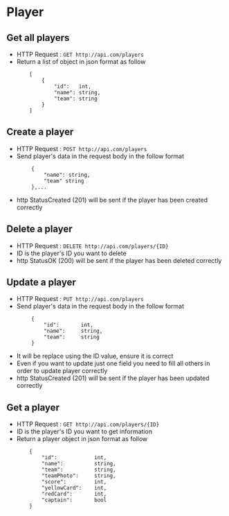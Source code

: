 # Player


## Get all players
* HTTP Request : ```GET http://api.com/players```
* Return a list of object in json format as follow
    ``` 
        [
            {
                "id":   int,    
                "name": string, 
                "team": string
            }
        ]
    ```

## Create a player
* HTTP Request : ```POST http://api.com/players```
* Send player's data in the request body in the follow format 
``` 
        {  
            "name": string, 
            "team" string
        },...
```
* http StatusCreated (201) will be sent if the player has been created correctly
    
## Delete a player
* HTTP Request : ```DELETE http://api.com/players/{ID}```
* ID is the player's ID you want to delete
* http StatusOK (200) will be sent if the player has been deleted correctly

## Update a player
* HTTP Request : ```PUT http://api.com/players```
* Send player's data in the request body in the follow format
``` 
        {  
            "id":       int,
            "name":     string, 
            "team":     string
        }
```
* It will be replace using the ID value, ensure it is correct
* Even if you want to update just one field you need to fill all others in order to update player correctly
* http StatusCreated (201) will be sent if the player has been updated correctly

## Get a player
* HTTP Request : ```GET http://api.com/players/{ID}```
* ID is the player's ID you want to get information
* Return a player object in json format as follow
    ``` 
        {
            "id":            int,
            "name":          string,
            "team":          string,
            "teamPhoto":     string,
            "score":         int,
            "yellowCard":    int,
            "redCard":       int,
            "captain":       bool
        }
    ```